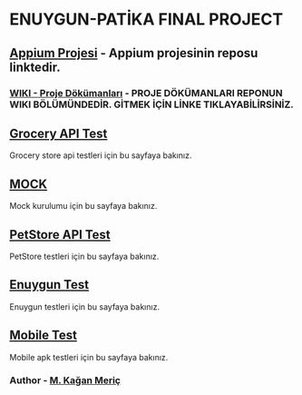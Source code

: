 # ENUYGUN-PATİKA FINAL PROJECT

## [Appium Projesi](https://github.com/mkaganm/Enuygun-Patika-Final-Project-Appium) - Appium projesinin reposu linktedir.

### [WIKI - Proje Dökümanları](https://github.com/mkaganm/Enuygun-Patika-Test-Automation-Bootcamp-Final-Project/wiki) - PROJE DÖKÜMANLARI REPONUN WIKI BÖLÜMÜNDEDİR. GİTMEK İÇİN LİNKE TIKLAYABİLİRSİNİZ. 


## [Grocery API Test](https://github.com/mkaganm/Enuygun-Patika-Test-Automation-Bootcamp-Final-Project/wiki/Grocery-Store-Tests)
Grocery store api testleri için bu sayfaya bakınız.

## [MOCK](https://github.com/mkaganm/Enuygun-Patika-Test-Automation-Bootcamp-Final-Project/wiki/MOCK)
Mock kurulumu için bu sayfaya bakınız.

## [PetStore API Test](https://github.com/mkaganm/Enuygun-Patika-Test-Automation-Bootcamp-Final-Project/wiki/PetStore-API-Test)
PetStore testleri için bu sayfaya bakınız.

## [Enuygun Test](https://github.com/mkaganm/Enuygun-Patika-Final-Project/wiki/Enuygun-Tests)
Enuygun testleri için bu sayfaya bakınız.

## [Mobile Test](https://github.com/mkaganm/Enuygun-Patika-Final-Project/wiki/Mobile-Test)
Mobile apk testleri için bu sayfaya bakınız.

### Author - [M. Kağan Meriç](https://github.com/mkaganm)
